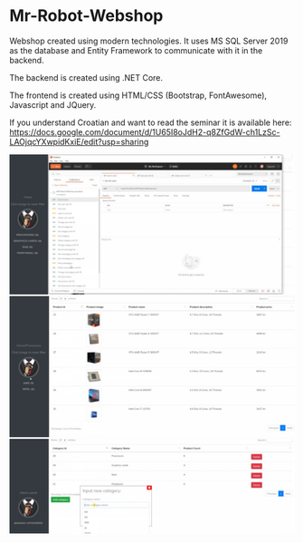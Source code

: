 # Mr-Robot-Webshop

Webshop created using modern technologies. 
It uses MS SQL Server 2019 as the database and Entity Framework to communicate with it in the backend.

The backend is created using .NET Core.

The frontend is created using HTML/CSS (Bootstrap, FontAwesome), Javascript and JQuery. 

If you understand Croatian and want to read the seminar it is available here:
https://docs.google.com/document/d/1U65I8oJdH2-q8ZfGdW-ch1LzSc-LAOjqcYXwpidKxiE/edit?usp=sharing

![](image1.JPG)
![](image2.JPG)
![](image3.JPG)


